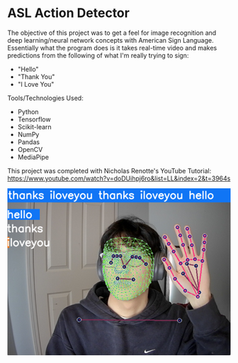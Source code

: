 # ASL Action Detector

The objective of this project was to get a feel for image recognition and deep learning/neural network concepts with American Sign Language. Essentially what the program does is it takes real-time video and makes predictions from the following of what I'm really trying to sign:
- "Hello"
- "Thank You"
- "I Love You"

Tools/Technologies Used:
- Python
- Tensorflow
- Scikit-learn
- NumPy
- Pandas
- OpenCV
- MediaPipe

This project was completed with Nicholas Renotte's YouTube Tutorial: 
https://www.youtube.com/watch?v=doDUihpj6ro&list=LL&index=2&t=3964s

![alt text](https://github.com/jobcabanto/ASL-Action-Detector/blob/main/res/asl_visual2.png)
